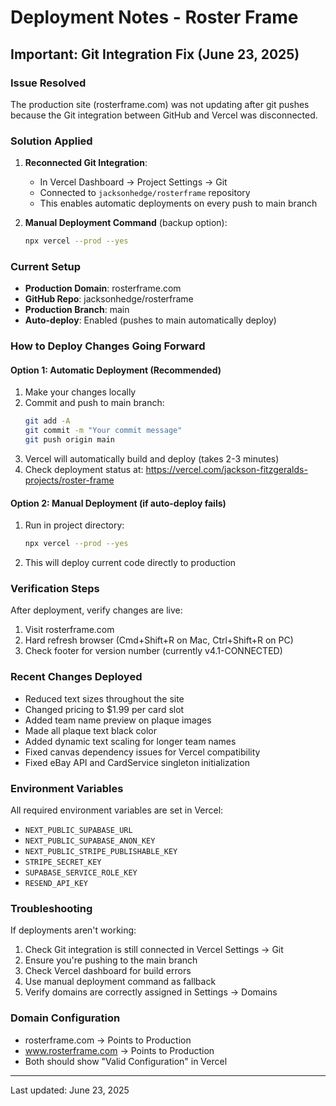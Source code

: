 # Deployment Notes - Roster Frame

## Important: Git Integration Fix (June 23, 2025)

### Issue Resolved
The production site (rosterframe.com) was not updating after git pushes because the Git integration between GitHub and Vercel was disconnected.

### Solution Applied
1. **Reconnected Git Integration**:
   - In Vercel Dashboard → Project Settings → Git
   - Connected to `jacksonhedge/rosterframe` repository
   - This enables automatic deployments on every push to main branch

2. **Manual Deployment Command** (backup option):
   ```bash
   npx vercel --prod --yes
   ```

### Current Setup
- **Production Domain**: rosterframe.com
- **GitHub Repo**: jacksonhedge/rosterframe
- **Production Branch**: main
- **Auto-deploy**: Enabled (pushes to main automatically deploy)

### How to Deploy Changes Going Forward

#### Option 1: Automatic Deployment (Recommended)
1. Make your changes locally
2. Commit and push to main branch:
   ```bash
   git add -A
   git commit -m "Your commit message"
   git push origin main
   ```
3. Vercel will automatically build and deploy (takes 2-3 minutes)
4. Check deployment status at: https://vercel.com/jackson-fitzgeralds-projects/roster-frame

#### Option 2: Manual Deployment (if auto-deploy fails)
1. Run in project directory:
   ```bash
   npx vercel --prod --yes
   ```
2. This will deploy current code directly to production

### Verification Steps
After deployment, verify changes are live:
1. Visit rosterframe.com
2. Hard refresh browser (Cmd+Shift+R on Mac, Ctrl+Shift+R on PC)
3. Check footer for version number (currently v4.1-CONNECTED)

### Recent Changes Deployed
- Reduced text sizes throughout the site
- Changed pricing to $1.99 per card slot
- Added team name preview on plaque images
- Made all plaque text black color
- Added dynamic text scaling for longer team names
- Fixed canvas dependency issues for Vercel compatibility
- Fixed eBay API and CardService singleton initialization

### Environment Variables
All required environment variables are set in Vercel:
- `NEXT_PUBLIC_SUPABASE_URL`
- `NEXT_PUBLIC_SUPABASE_ANON_KEY`
- `NEXT_PUBLIC_STRIPE_PUBLISHABLE_KEY`
- `STRIPE_SECRET_KEY`
- `SUPABASE_SERVICE_ROLE_KEY`
- `RESEND_API_KEY`

### Troubleshooting
If deployments aren't working:
1. Check Git integration is still connected in Vercel Settings → Git
2. Ensure you're pushing to the main branch
3. Check Vercel dashboard for build errors
4. Use manual deployment command as fallback
5. Verify domains are correctly assigned in Settings → Domains

### Domain Configuration
- rosterframe.com → Points to Production
- www.rosterframe.com → Points to Production
- Both should show "Valid Configuration" in Vercel

---
Last updated: June 23, 2025